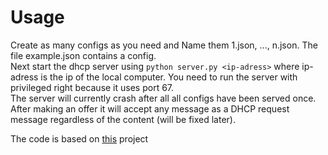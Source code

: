 Usage
=====
Create as many configs as you need and Name them 1.json, ..., n.json. The file example.json contains a config.\
Next start the dhcp server using `python server.py <ip-adress>` where ip-adress is the ip of the local computer. You need to run the server with privileged right because it uses port 67.\
The server will currently crash after all all configs have been served once. After making an offer it will accept any message as a DHCP request message regardless of the content (will be fixed later).


The code is based on [this](https://github.com/playma/simple_dhcp) project